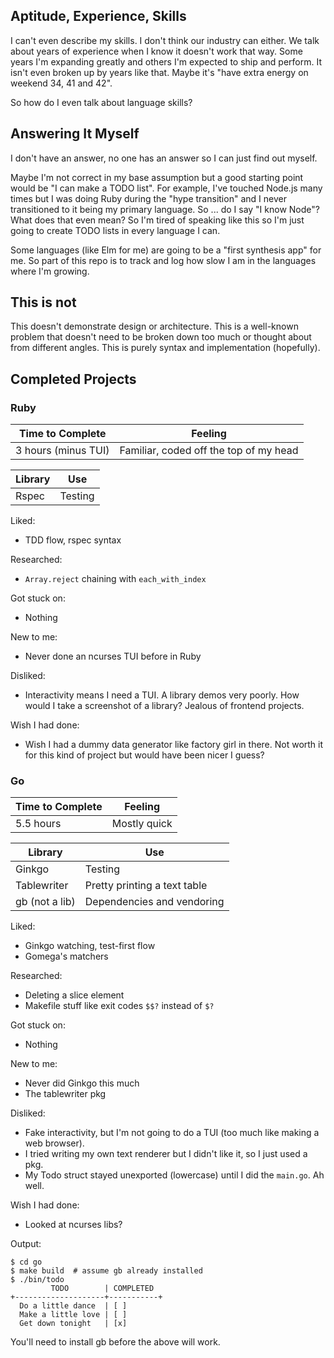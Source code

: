 ## Aptitude, Experience, Skills

I can't even describe my skills.  I don't think our industry can either.
We talk about years of experience when I know it doesn't work that way.  Some years
I'm expanding greatly and others I'm expected to ship and perform.  It isn't even
broken up by years like that.  Maybe it's "have extra energy on weekend 34, 41 and 42".

So how do I even talk about language skills?


## Answering It Myself

I don't have an answer, no one has an answer so I can just find out myself.

Maybe I'm not correct in my base assumption but a good starting point would be
"I can make a TODO list".  For example, I've touched Node.js many times but I was doing Ruby
during the "hype transition" and I never transitioned to it being my primary language.
So ... do I say "I know Node"?  What does that even mean?  So I'm tired of speaking
like this so I'm just going to create TODO lists in every language I can.

Some languages (like Elm for me) are going to be a "first synthesis app" for me.
So part of this repo is to track and log how slow I am in the languages where I'm growing.


## This is not

This doesn't demonstrate design or architecture.  This is a well-known problem
that doesn't need to be broken down too much or thought about from different angles.
This is purely syntax and implementation (hopefully).


## Completed Projects

### Ruby

| Time to Complete | Feeling | 
| ---------------- | ------- |
| 3 hours (minus TUI) | Familiar, coded off the top of my head |

| Library | Use |
| ------- | --- |
| Rspec   | Testing |

Liked:
* TDD flow, rspec syntax

Researched:
* `Array.reject` chaining with `each_with_index`

Got stuck on:
* Nothing

New to me:
* Never done an ncurses TUI before in Ruby

Disliked:
* Interactivity means I need a TUI.  A library demos very poorly.  How would I take a screenshot of a library?  Jealous of frontend projects.

Wish I had done:
* Wish I had a dummy data generator like factory girl in there.
Not worth it for this kind of project but would have been nicer I guess?

### Go

| Time to Complete | Feeling | 
| ---------------- | ------- |
| 5.5 hours | Mostly quick |

| Library | Use |
| ------- | --- |
| Ginkgo | Testing |
| Tablewriter | Pretty printing a text table |
| gb (not a lib) | Dependencies and vendoring |

Liked:
* Ginkgo watching, test-first flow
* Gomega's matchers

Researched:
* Deleting a slice element
* Makefile stuff like exit codes `$$?` instead of `$?`

Got stuck on:
* Nothing

New to me:
* Never did Ginkgo this much
* The tablewriter pkg

Disliked:
* Fake interactivity, but I'm not going to do a TUI (too much like making a web browser).
* I tried writing my own text renderer but I didn't like it, so I just used a pkg.
* My Todo struct stayed unexported (lowercase) until I did the `main.go`.  Ah well.

Wish I had done:
* Looked at ncurses libs?

Output:
```
$ cd go
$ make build  # assume gb already installed
$ ./bin/todo
         TODO        | COMPLETED
+--------------------+-----------+
  Do a little dance  | [ ]
  Make a little love | [ ]
  Get down tonight   | [x]
```
You'll need to install gb before the above will work.
